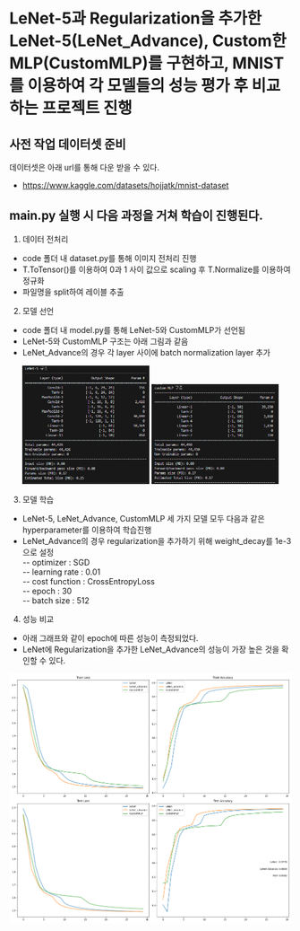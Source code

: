 # LeNet-5과 Regularization을 추가한 LeNet-5(LeNet_Advance), Custom한 MLP(CustomMLP)를 구현하고, MNIST를 이용하여 각 모델들의 성능 평가 후 비교하는 프로젝트 진행


## 사전 작업 데이터셋 준비
데이터셋은 아래 url를 통해 다운 받을 수 있다.
- https://www.kaggle.com/datasets/hojjatk/mnist-dataset

## main.py 실행 시 다음 과정을 거쳐 학습이 진행된다.
1) 데이터 전처리
- code 폴더 내 dataset.py를 통해 이미지 전처리 진행
- T.ToTensor()를 이용하여 0과 1 사이 값으로 scaling 후 T.Normalize를 이용하여 정규화
- 파일명을 split하여 레이블 추출

2) 모델 선언
- code 폴더 내 model.py를 통해 LeNet-5와 CustomMLP가 선언됨
- LeNet-5와 CustomMLP 구조는 아래 그림과 같음
- LeNet_Advance의 경우 각 layer 사이에 batch normalization layer 추가
<p align="center">
  <img src="./LeNet%20구조.png" width="45%">
  <img src="./customMLP%20구조.png" width="45%">
</p>

3) 모델 학습
- LeNet-5, LeNet_Advance, CustomMLP 세 가지 모델 모두 다음과 같은 hyperparameter를 이용하여 학습진행
- LeNet_Advance의 경우 regularization을 추가하기 위해 weight_decay를 1e-3으로 설정  
-- optimizer : SGD  
-- learning rate : 0.01  
-- cost function : CrossEntropyLoss  
-- epoch : 30  
-- batch size : 512  

4) 성능 비교
- 아래 그래프와 같이 epoch에 따른 성능이 측정되었다.
- LeNet에 Regularization을 추가한 LeNet_Advance의 성능이 가장 높은 것을 확인할 수 있다.
<img src="./loss and accuracy plot.png">
